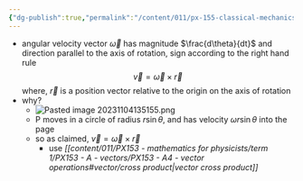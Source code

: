 ```yaml
---
{"dg-publish":true,"permalink":"/content/011/px-155-classical-mechanics-and-special-relativity/classical-mechanics/px-155-e-circular-motion-rotation-of-bodies/px-155-e2-angular-velocity-vector/","noteIcon":"1","created":"2025-08-27T13:14:08.825+01:00","updated":"2024-11-26T19:56:21.000+00:00"}
---
```


 - angular velocity vector $\vec\omega$ has magnitude $\frac{d\theta}{dt}$ and direction parallel to the axis of rotation, sign according to the right hand rule
$$\vec v = \vec\omega \times \vec r$$
		where, $\vec r$ is a position vector relative to the origin on the axis of rotation
- why?
	- ![Pasted image 20231104135155.png](/img/user/pics/Pasted%20image%2020231104135155.png)
	- P moves in a circle of radius $r\sin\theta$, and has velocity $\omega r\sin\theta$ into the page
	- so as claimed, $\vec v=\vec \omega \times \vec r$
		- use *[[content/011/PX153 - mathematics for physicists/term 1/PX153 - A - vectors/PX153 - A4 - vector operations#vector/cross product\|vector cross product]]*